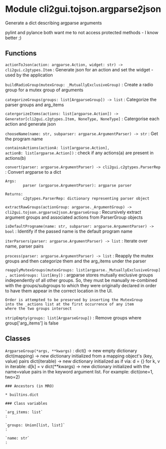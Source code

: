 Module cli2gui.tojson.argparse2json
===================================
Generate a dict describing argparse arguments

pylint and pylance both want me to not access protected methods - I know better ;)

Functions
---------

    
`actionToJson(action: argparse.Action, widget: str) ‑> cli2gui.c2gtypes.Item`
:   Generate json for an action and set the widget - used by the application

    
`buildRadioGroup(mutexGroup: _MutuallyExclusiveGroup)`
:   Create a radio group for a mutex group of arguments

    
`categorizeGroups(groups: list[ArgparseGroup]) ‑> list`
:   Categorize the parser groups and arg_items

    
`catergorizeItems(actions: list[argparse.Action]) ‑> Generator[cli2gui.c2gtypes.Item, NoneType, NoneType]`
:   Catergorise each action and generate json

    
`chooseName(name: str, subparser: argparse.ArgumentParser) ‑> str`
:   Get the program name

    
`containsActions(actionA: list[argparse.Action], actionB: list[argparse.Action])`
:   check if any actions(a) are present in actions(b)

    
`convert(parser: argparse.ArgumentParser) ‑> cli2gui.c2gtypes.ParserRep`
:   Convert argparse to a dict
    
    Args:
            parser (argparse.ArgumentParser): argparse parser
    
    Returns:
            c2gtypes.ParserRep: dictionary representing parser object

    
`extractRawGroups(actionGroup: argparse._ArgumentGroup) ‑> cli2gui.tojson.argparse2json.ArgparseGroup`
:   Recursively extract argument groups and associated actions
    from ParserGroup objects

    
`isDefaultProgname(name: str, subparser: argparse.ArgumentParser) ‑> bool`
:   Identify if the passed name is the default program name

    
`iterParsers(parser: argparse.ArgumentParser) ‑> list`
:   Iterate over name, parser pairs

    
`process(parser: argparse.ArgumentParser) ‑> list`
:   Reapply the mutex groups and then categorize them and the arg_items under
    the parser

    
`reapplyMutexGroups(mutexGroups: list[argparse._MutuallyExclusiveGroup], actionGroups: list[Any])`
:   argparse stores mutually exclusive groups independently
    of all other groups. So, they must be manually re-combined
    with the groups/subgroups to which they were originally declared
    in order to have them appear in the correct location in the UI.
    
    Order is attempted to be preserved by inserting the MutexGroup
    into the _actions list at the first occurrence of any item
    where the two groups intersect

    
`stripEmpty(groups: list[ArgparseGroup])`
:   Remove groups where group['arg_items'] is false

Classes
-------

`ArgparseGroup(*args, **kwargs)`
:   dict() -> new empty dictionary
    dict(mapping) -> new dictionary initialized from a mapping object's
        (key, value) pairs
    dict(iterable) -> new dictionary initialized as if via:
        d = {}
        for k, v in iterable:
            d[k] = v
    dict(**kwargs) -> new dictionary initialized with the name=value pairs
        in the keyword argument list.  For example:  dict(one=1, two=2)

    ### Ancestors (in MRO)

    * builtins.dict

    ### Class variables

    `arg_items: list`
    :

    `groups: Union[list, list]`
    :

    `name: str`
    :